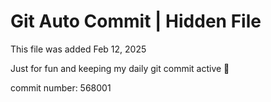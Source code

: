 # Git Auto Commit | Hidden File

This file was added Feb 12, 2025

Just for fun and keeping my daily git commit active 🤪

commit number: 568001
